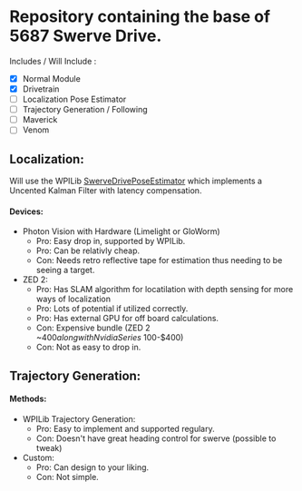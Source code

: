 # Repository containing the base of 5687 Swerve Drive.

Includes / Will Include :
  - [x] Normal Module 
  - [x] Drivetrain
  - [ ] Localization Pose Estimator
  - [ ] Trajectory Generation / Following
  - [ ] Maverick
  - [ ] Venom

## Localization:
Will use the WPILib [SwerveDrivePoseEstimator](https://docs.wpilib.org/en/stable/docs/software/advanced-controls/state-space/state-space-pose_state-estimators.html) which implements a Uncented Kalman Filter with latency compensation. <br />
#### Devices:
  - Photon Vision with Hardware (Limelight or GloWorm)
    - Pro: Easy drop in, supported by WPILib. 
    - Pro: Can be relativly cheap.
    - Con: Needs retro reflective tape for estimation thus needing to be seeing a target. 
  - ZED 2:
    - Pro: Has SLAM algorithm for locatilation with depth sensing for more ways of localization
    - Pro: Lots of potential if utilized correctly.
    - Pro: Has external GPU for off board calculations.
    - Con: Expensive bundle (ZED 2 ~$400 along with Nvidia Series ~$100-$400)
    - Con: Not as easy to drop in.

## Trajectory Generation:
#### Methods:
  - WPILib Trajectory Generation:
    - Pro: Easy to implement and supported regulary.
    - Con: Doesn't have great heading control for swerve (possible to tweak)
  - Custom:
    - Pro: Can design to your liking.
    - Con: Not simple.
